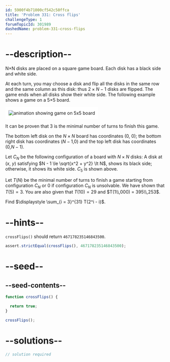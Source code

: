 ```yaml
---
id: 5900f4b71000cf542c50ffca
title: 'Problem 331: Cross flips'
challengeType: 1
forumTopicId: 301989
dashedName: problem-331-cross-flips
---
```


# --description--

N×N disks are placed on a square game board. Each disk has a black side and white side.

At each turn, you may choose a disk and flip all the disks in the same row and the same column as this disk: thus $2 × N - 1$ disks are flipped. The game ends when all disks show their white side. The following example shows a game on a 5×5 board.

<img class="img-responsive center-block" alt="animation showing game on 5x5 board" src="https://cdn.freecodecamp.org/curriculum/project-euler/cross-flips.gif" style="background-color: white; padding: 10px;">

It can be proven that 3 is the minimal number of turns to finish this game.

The bottom left disk on the $N×N$ board has coordinates (0, 0); the bottom right disk has coordinates ($N - 1$,$0$) and the top left disk has coordinates ($0$,$N - 1$).

Let $C_N$ be the following configuration of a board with $N × N$ disks: A disk at ($x$, $y$) satisfying $N - 1 \le \sqrt{x^2 + y^2} \lt N$, shows its black side; otherwise, it shows its white side. $C_5$ is shown above.

Let $T(N)$ be the minimal number of turns to finish a game starting from configuration $C_N$ or 0 if configuration $C_N$ is unsolvable. We have shown that $T(5) = 3$. You are also given that $T(10) = 29$ and $T(1\\,000) = 395\\,253$.

Find $\displaystyle \sum_{i = 3}^{31} T(2^i - i)$.

# --hints--

`crossFlips()` should return `467178235146843500`.

```js
assert.strictEqual(crossFlips(), 467178235146843500);
```

# --seed--

## --seed-contents--

```js
function crossFlips() {

  return true;
}

crossFlips();
```

# --solutions--

```js
// solution required
```
